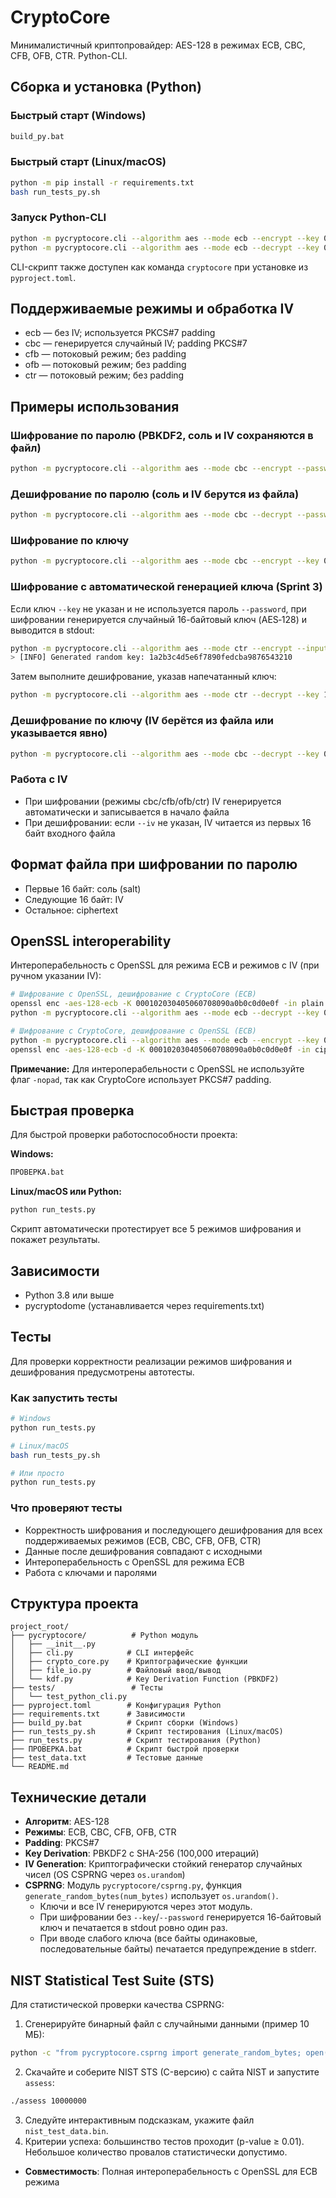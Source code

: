 # CryptoCore
Минималистичный криптопровайдер: AES-128 в режимах ECB, CBC, CFB, OFB, CTR. Python-CLI.

## Сборка и установка (Python)

### Быстрый старт (Windows)
```bat
build_py.bat
```

### Быстрый старт (Linux/macOS)
```bash
python -m pip install -r requirements.txt
bash run_tests_py.sh
```

### Запуск Python-CLI
```bash
python -m pycryptocore.cli --algorithm aes --mode ecb --encrypt --key 000102030405060708090a0b0c0d0e0f --input test_data.txt --output test.enc
python -m pycryptocore.cli --algorithm aes --mode ecb --decrypt --key 000102030405060708090a0b0c0d0e0f --input test.enc --output test_dec.txt
```

CLI-скрипт также доступен как команда `cryptocore` при установке из `pyproject.toml`.

## Поддерживаемые режимы и обработка IV

- ecb — без IV; используется PKCS#7 padding
- cbc — генерируется случайный IV; padding PKCS#7
- cfb — потоковый режим; без padding
- ofb — потоковый режим; без padding
- ctr — потоковый режим; без padding

## Примеры использования

### Шифрование по паролю (PBKDF2, соль и IV сохраняются в файл)
```bash
python -m pycryptocore.cli --algorithm aes --mode cbc --encrypt --password 1234 --input plain.txt --output cipher.bin
```

### Дешифрование по паролю (соль и IV берутся из файла)
```bash
python -m pycryptocore.cli --algorithm aes --mode cbc --decrypt --password 1234 --input cipher.bin --output decrypted.txt
```

### Шифрование по ключу
```bash
python -m pycryptocore.cli --algorithm aes --mode cbc --encrypt --key 000102030405060708090a0b0c0d0e0f --input plain.txt --output cipher.bin
```

### Шифрование с автоматической генерацией ключа (Sprint 3)
Если ключ `--key` не указан и не используется пароль `--password`, при шифровании генерируется случайный 16-байтовый ключ (AES‑128) и выводится в stdout:
```bash
python -m pycryptocore.cli --algorithm aes --mode ctr --encrypt --input plaintext.txt --output ciphertext.bin
> [INFO] Generated random key: 1a2b3c4d5e6f7890fedcba9876543210
```
Затем выполните дешифрование, указав напечатанный ключ:
```bash
python -m pycryptocore.cli --algorithm aes --mode ctr --decrypt --key 1a2b3c4d5e6f7890fedcba9876543210 --input ciphertext.bin --output decrypted.txt
```

### Дешифрование по ключу (IV берётся из файла или указывается явно)
```bash
python -m pycryptocore.cli --algorithm aes --mode cbc --decrypt --key 000102030405060708090a0b0c0d0e0f --input cipher.bin --output decrypted.txt
```

### Работа с IV
- При шифровании (режимы cbc/cfb/ofb/ctr) IV генерируется автоматически и записывается в начало файла
- При дешифровании: если `--iv` не указан, IV читается из первых 16 байт входного файла

## Формат файла при шифровании по паролю
- Первые 16 байт: соль (salt)
- Следующие 16 байт: IV
- Остальное: ciphertext

## OpenSSL interoperability

Интероперабельность с OpenSSL для режима ECB и режимов с IV (при ручном указании IV):

```bash
# Шифрование с OpenSSL, дешифрование с CryptoCore (ECB)
openssl enc -aes-128-ecb -K 000102030405060708090a0b0c0d0e0f -in plain.txt -out cipher.bin
python -m pycryptocore.cli --algorithm aes --mode ecb --decrypt --key 000102030405060708090a0b0c0d0e0f --input cipher.bin --output decrypted.txt

# Шифрование с CryptoCore, дешифрование с OpenSSL (ECB)
python -m pycryptocore.cli --algorithm aes --mode ecb --encrypt --key 000102030405060708090a0b0c0d0e0f --input plain.txt --output cipher.bin
openssl enc -aes-128-ecb -d -K 000102030405060708090a0b0c0d0e0f -in cipher.bin -out decrypted.txt
```

**Примечание:** Для интероперабельности с OpenSSL не используйте флаг `-nopad`, так как CryptoCore использует PKCS#7 padding.

## Быстрая проверка

Для быстрой проверки работоспособности проекта:

**Windows:**
```bash
ПРОВЕРКА.bat
```

**Linux/macOS или Python:**
```bash
python run_tests.py
```

Скрипт автоматически протестирует все 5 режимов шифрования и покажет результаты.

## Зависимости
- Python 3.8 или выше
- pycryptodome (устанавливается через requirements.txt)

## Тесты

Для проверки корректности реализации режимов шифрования и дешифрования предусмотрены автотесты.

### Как запустить тесты
```bash
# Windows
python run_tests.py

# Linux/macOS
bash run_tests_py.sh

# Или просто
python run_tests.py
```

### Что проверяют тесты
- Корректность шифрования и последующего дешифрования для всех поддерживаемых режимов (ECB, CBC, CFB, OFB, CTR)
- Данные после дешифрования совпадают с исходными
- Интероперабельность с OpenSSL для режима ECB
- Работа с ключами и паролями

## Структура проекта

```
project_root/
├── pycryptocore/          # Python модуль
│   ├── __init__.py
│   ├── cli.py            # CLI интерфейс
│   ├── crypto_core.py    # Криптографические функции
│   ├── file_io.py        # Файловый ввод/вывод
│   └── kdf.py            # Key Derivation Function (PBKDF2)
├── tests/                 # Тесты
│   └── test_python_cli.py
├── pyproject.toml        # Конфигурация Python
├── requirements.txt      # Зависимости
├── build_py.bat          # Скрипт сборки (Windows)
├── run_tests_py.sh       # Скрипт тестирования (Linux/macOS)
├── run_tests.py          # Скрипт тестирования (Python)
├── ПРОВЕРКА.bat          # Скрипт быстрой проверки
├── test_data.txt         # Тестовые данные
└── README.md
```

## Технические детали

- **Алгоритм**: AES-128
- **Режимы**: ECB, CBC, CFB, OFB, CTR
- **Padding**: PKCS#7
- **Key Derivation**: PBKDF2 с SHA-256 (100,000 итераций)
- **IV Generation**: Криптографически стойкий генератор случайных чисел (OS CSPRNG через `os.urandom`)
- **CSPRNG**: Модуль `pycryptocore/csprng.py`, функция `generate_random_bytes(num_bytes)` использует `os.urandom()`.
  - Ключи и все IV генерируются через этот модуль.
  - При шифровании без `--key`/`--password` генерируется 16-байтовый ключ и печатается в stdout ровно один раз.
  - При вводе слабого ключа (все байты одинаковые, последовательные байты) печатается предупреждение в stderr.

## NIST Statistical Test Suite (STS)

Для статистической проверки качества CSPRNG:

1. Сгенерируйте бинарный файл с случайными данными (пример 10 МБ):
```bash
python -c "from pycryptocore.csprng import generate_random_bytes; open('nist_test_data.bin', 'wb').write(generate_random_bytes(10_000_000))"
```
2. Скачайте и соберите NIST STS (C-версию) с сайта NIST и запустите `assess`:
```bash
./assess 10000000
```
3. Следуйте интерактивным подсказкам, укажите файл `nist_test_data.bin`.
4. Критерии успеха: большинство тестов проходит (p-value ≥ 0.01). Небольшое количество провалов статистически допустимо.

- **Совместимость**: Полная интероперабельность с OpenSSL для ECB режима